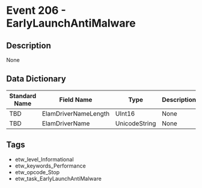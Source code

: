 # Event 206 - EarlyLaunchAntiMalware

## Description
None

## Data Dictionary
|Standard Name|Field Name|Type|Description|Sample Value|
|---|---|---|---|---|
|TBD|ElamDriverNameLength|UInt16|None|`None`|
|TBD|ElamDriverName|UnicodeString|None|`None`|

## Tags
* etw_level_Informational
* etw_keywords_Performance
* etw_opcode_Stop
* etw_task_EarlyLaunchAntiMalware